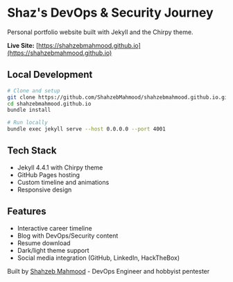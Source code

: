# Shaz's DevOps & Security Journey

Personal portfolio website built with Jekyll and the Chirpy theme.

**Live Site:** [https://shahzebmahmood.github.io](https://shahzebmahmood.github.io)

## Local Development

```bash
# Clone and setup
git clone https://github.com/ShahzebMahmood/shahzebmahmood.github.io.git
cd shahzebmahmood.github.io
bundle install

# Run locally
bundle exec jekyll serve --host 0.0.0.0 --port 4001
```

## Tech Stack

- Jekyll 4.4.1 with Chirpy theme
- GitHub Pages hosting
- Custom timeline and animations
- Responsive design

## Features

- Interactive career timeline
- Blog with DevOps/Security content
- Resume download
- Dark/light theme support
- Social media integration (GitHub, LinkedIn, HackTheBox)

Built by [Shahzeb Mahmood](https://github.com/ShahzebMahmood) - DevOps Engineer and hobbyist pentester
